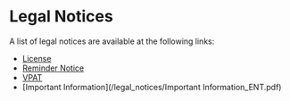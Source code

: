 # Legal Notices

A list of legal notices are available at the following links:

*	[License](legal_notices/TIB_compute_1.1.0_license.pdf)
*	[Reminder Notice](/legal_notices/TIB_compute_ReminderNotice.txt)
*	[VPAT](/legal_notices/TIB_compute_1.1.0_vpat.pdf)
*	[Important Information](/legal_notices/Important Information_ENT.pdf)